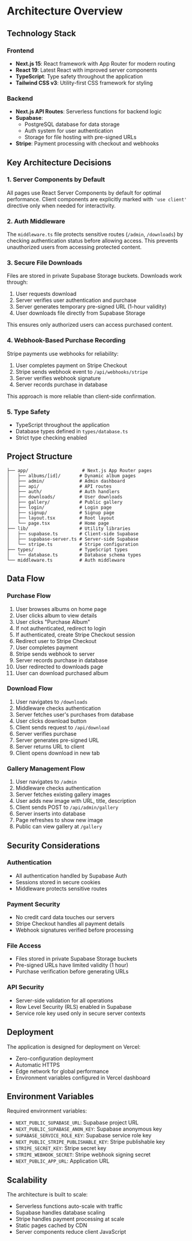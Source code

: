 # Architecture Overview

## Technology Stack

### Frontend
- **Next.js 15**: React framework with App Router for modern routing
- **React 19**: Latest React with improved server components
- **TypeScript**: Type safety throughout the application
- **Tailwind CSS v3**: Utility-first CSS framework for styling

### Backend
- **Next.js API Routes**: Serverless functions for backend logic
- **Supabase**: 
  - PostgreSQL database for data storage
  - Auth system for user authentication
  - Storage for file hosting with pre-signed URLs
- **Stripe**: Payment processing with checkout and webhooks

## Key Architecture Decisions

### 1. Server Components by Default
All pages use React Server Components by default for optimal performance. Client components are explicitly marked with `'use client'` directive only when needed for interactivity.

### 2. Auth Middleware
The `middleware.ts` file protects sensitive routes (`/admin`, `/downloads`) by checking authentication status before allowing access. This prevents unauthorized users from accessing protected content.

### 3. Secure File Downloads
Files are stored in private Supabase Storage buckets. Downloads work through:
1. User requests download
2. Server verifies user authentication and purchase
3. Server generates temporary pre-signed URL (1-hour validity)
4. User downloads file directly from Supabase Storage

This ensures only authorized users can access purchased content.

### 4. Webhook-Based Purchase Recording
Stripe payments use webhooks for reliability:
1. User completes payment on Stripe Checkout
2. Stripe sends webhook event to `/api/webhooks/stripe`
3. Server verifies webhook signature
4. Server records purchase in database

This approach is more reliable than client-side confirmation.

### 5. Type Safety
- TypeScript throughout the application
- Database types defined in `types/database.ts`
- Strict type checking enabled

## Project Structure

```
├── app/                    # Next.js App Router pages
│   ├── albums/[id]/       # Dynamic album pages
│   ├── admin/             # Admin dashboard
│   ├── api/               # API routes
│   ├── auth/              # Auth handlers
│   ├── downloads/         # User downloads
│   ├── gallery/           # Public gallery
│   ├── login/             # Login page
│   ├── signup/            # Signup page
│   ├── layout.tsx         # Root layout
│   └── page.tsx           # Home page
├── lib/                   # Utility libraries
│   ├── supabase.ts        # Client-side Supabase
│   ├── supabase-server.ts # Server-side Supabase
│   └── stripe.ts          # Stripe configuration
├── types/                 # TypeScript types
│   └── database.ts        # Database schema types
└── middleware.ts          # Auth middleware
```

## Data Flow

### Purchase Flow
1. User browses albums on home page
2. User clicks album to view details
3. User clicks "Purchase Album"
4. If not authenticated, redirect to login
5. If authenticated, create Stripe Checkout session
6. Redirect user to Stripe Checkout
7. User completes payment
8. Stripe sends webhook to server
9. Server records purchase in database
10. User redirected to downloads page
11. User can download purchased album

### Download Flow
1. User navigates to `/downloads`
2. Middleware checks authentication
3. Server fetches user's purchases from database
4. User clicks download button
5. Client sends request to `/api/download`
6. Server verifies purchase
7. Server generates pre-signed URL
8. Server returns URL to client
9. Client opens download in new tab

### Gallery Management Flow
1. User navigates to `/admin`
2. Middleware checks authentication
3. Server fetches existing gallery images
4. User adds new image with URL, title, description
5. Client sends POST to `/api/admin/gallery`
6. Server inserts into database
7. Page refreshes to show new image
8. Public can view gallery at `/gallery`

## Security Considerations

### Authentication
- All authentication handled by Supabase Auth
- Sessions stored in secure cookies
- Middleware protects sensitive routes

### Payment Security
- No credit card data touches our servers
- Stripe Checkout handles all payment details
- Webhook signatures verified before processing

### File Access
- Files stored in private Supabase Storage buckets
- Pre-signed URLs have limited validity (1 hour)
- Purchase verification before generating URLs

### API Security
- Server-side validation for all operations
- Row Level Security (RLS) enabled in Supabase
- Service role key used only in secure server contexts

## Deployment

The application is designed for deployment on Vercel:
- Zero-configuration deployment
- Automatic HTTPS
- Edge network for global performance
- Environment variables configured in Vercel dashboard

## Environment Variables

Required environment variables:
- `NEXT_PUBLIC_SUPABASE_URL`: Supabase project URL
- `NEXT_PUBLIC_SUPABASE_ANON_KEY`: Supabase anonymous key
- `SUPABASE_SERVICE_ROLE_KEY`: Supabase service role key
- `NEXT_PUBLIC_STRIPE_PUBLISHABLE_KEY`: Stripe publishable key
- `STRIPE_SECRET_KEY`: Stripe secret key
- `STRIPE_WEBHOOK_SECRET`: Stripe webhook signing secret
- `NEXT_PUBLIC_APP_URL`: Application URL

## Scalability

The architecture is built to scale:
- Serverless functions auto-scale with traffic
- Supabase handles database scaling
- Stripe handles payment processing at scale
- Static pages cached by CDN
- Server components reduce client JavaScript
